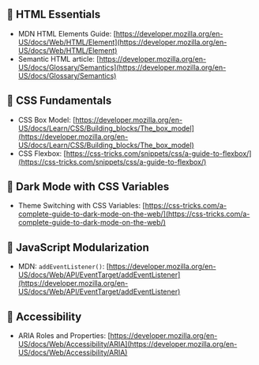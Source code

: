 

## 🔹 HTML Essentials
- MDN HTML Elements Guide: [https://developer.mozilla.org/en-US/docs/Web/HTML/Element](https://developer.mozilla.org/en-US/docs/Web/HTML/Element)
- Semantic HTML article: [https://developer.mozilla.org/en-US/docs/Glossary/Semantics](https://developer.mozilla.org/en-US/docs/Glossary/Semantics)


## 🔹 CSS Fundamentals
- CSS Box Model: [https://developer.mozilla.org/en-US/docs/Learn/CSS/Building_blocks/The_box_model](https://developer.mozilla.org/en-US/docs/Learn/CSS/Building_blocks/The_box_model)
- CSS Flexbox: [https://css-tricks.com/snippets/css/a-guide-to-flexbox/](https://css-tricks.com/snippets/css/a-guide-to-flexbox/)


## 🔹 Dark Mode with CSS Variables
- Theme Switching with CSS Variables: [https://css-tricks.com/a-complete-guide-to-dark-mode-on-the-web/](https://css-tricks.com/a-complete-guide-to-dark-mode-on-the-web/)


## 🔹 JavaScript Modularization
- MDN: `addEventListener()`: [https://developer.mozilla.org/en-US/docs/Web/API/EventTarget/addEventListener](https://developer.mozilla.org/en-US/docs/Web/API/EventTarget/addEventListener)


## 🔹 Accessibility
- ARIA Roles and Properties: [https://developer.mozilla.org/en-US/docs/Web/Accessibility/ARIA](https://developer.mozilla.org/en-US/docs/Web/Accessibility/ARIA)